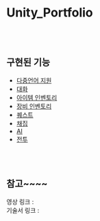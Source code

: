 # Unity_Portfolio


<br>
<br>

## 구현된 기능
- [다중언어 지원](https://github.com/mintchobab/Unity_Portfolio/blob/main/contents/language/language.md)
- [대화](https://github.com/mintchobab/Unity_Portfolio/blob/main/contents/talk/talk.md)
- [아이템 인벤토리](https://github.com/mintchobab/Unity_Portfolio/tree/main/contents/inventory_item/inventory_item.md)
- [장비 인벤토리](https://github.com/mintchobab/Unity_Portfolio/tree/main/contents/inventory_equip/inventory_equip.md)
- [퀘스트](https://github.com/mintchobab/Unity_Portfolio/blob/main/contents/quest/quest.md)
- [채집](https://github.com/mintchobab/Unity_Portfolio/blob/main/contents/collect/collect.md)
- [AI](https://github.com/mintchobab/Unity_Portfolio/blob/main/contents/ai/ai.md)
- [전투](https://github.com/mintchobab/Unity_Portfolio/blob/main/contents/combat/combat.md)

<br>
<br>

## 참고~~~~
영상 링크 :
<br>
기술서 링크 :